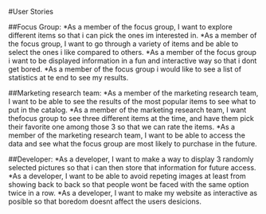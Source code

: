#User Stories


##Focus Group:
*As a member of the focus group, I want to explore different items so that i can pick the ones im interested in.
*As a member of the focus group, I want to go through a variety of items and be able to select the ones i like compared to others.
*As a member of the focus group i want to be displayed information in a fun and interactive way so that i dont get bored.
*As a member of the focus group i would like to see a list of statistics at te end to see my results.

##Marketing research team:
*As a member of the marketing research team, I want to be able to see the results of the most popular items to see what to put in the catalog.
*As a member of the marketing research team, I want thefocus group to see three different items at the time, and have them pick their favorite one among those 3 so that we can rate the items.
*As a member of the marketing research team, I want to be able to access the data and see what the focus group are most likely to purchase in the future.

##Developer:
*As a developer, I want to make a way to display 3 randomly selected pictures so that i can then store that information for future access.
*As a developer, I want to be able to avoid repeting images at least from showing back to back so that people wont be faced with the same option twice in a row.
*As a developer, I want to make my website as interactive as posible so that boredom doesnt affect the users desicions.

